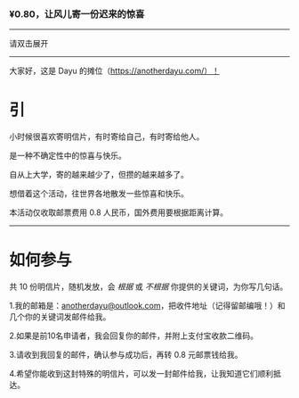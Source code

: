 ### ¥0.80，**让风儿寄一份迟来的惊喜**

------

请双击展开

------

大家好，这是 Dayu 的摊位（https://anotherdayu.com/）！

# 引

小时候很喜欢寄明信片，有时寄给自己，有时寄给他人。

是一种不确定性中的惊喜与快乐。

自从上大学，寄的越来越少了，但攒的越来越多了。

想借着这个活动，往世界各地散发一些惊喜和快乐。

本活动仅收取邮票费用 0.8 人民币，国外费用要根据距离计算。

------

# 如何参与

共 10 份明信片，随机发放，会 _根据_ 或 _不根据_ 你提供的关键词，为你写几句话。

1.我的邮箱是：anotherdayu@outlook.com，把收件地址（记得留邮编哦！）和几个你的关键词发邮件给我。

2.如果是前10名申请者，我会回复你的邮件，并附上支付宝收款二维码。

3.请收到我回复的邮件，确认参与成功后，再转 0.8 元邮票钱给我。

4.希望你能收到这封特殊的明信片，可以发一封邮件给我，让我知道它们顺利抵达。